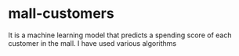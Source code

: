 # mall-customers
It is a machine learning model that predicts a spending score of each customer in the mall. I have used various algorithms 
